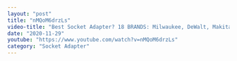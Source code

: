 ```yaml
---
layout: "post"
title: "nMQoM6drzLs"
video-title: "Best Socket Adapter? 18 BRANDS: Milwaukee, DeWalt, Makita Gold, Ryobi, Hart, Irwin"
date: "2020-11-29"
youtube: "https://www.youtube.com/watch?v=nMQoM6drzLs"
category: "Socket Adapter"
---
```

<div class="space-y-1"></div>
